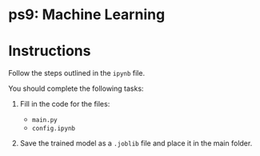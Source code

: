 # ps9: Machine Learning

# Instructions  

Follow the steps outlined in the `ipynb` file.  

You should complete the following tasks:  
1. Fill in the code for the files:  
   - `main.py`  
   - `config.ipynb`  

2. Save the trained model as a `.joblib` file and place it in the main folder.  


